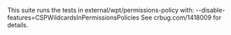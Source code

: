 This suite runs the tests in external/wpt/permissions-policy with:
--disable-features=CSPWildcardsInPermissionsPolicies
See crbug.com/1418009 for details.
